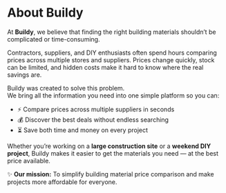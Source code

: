 # About Buildy

At **Buildy**, we believe that finding the right building materials shouldn’t be complicated or time-consuming.  

Contractors, suppliers, and DIY enthusiasts often spend hours comparing prices across multiple stores and suppliers. Prices change quickly, stock can be limited, and hidden costs make it hard to know where the real savings are.  

Buildy was created to solve this problem.  
We bring all the information you need into one simple platform so you can:

- ⚡ Compare prices across multiple suppliers in seconds  
- 💰 Discover the best deals without endless searching  
- ⏳ Save both time and money on every project  

Whether you’re working on a **large construction site** or a **weekend DIY project**, Buildy makes it easier to get the materials you need — at the best price available.  

✨ **Our mission:** To simplify building material price comparison and make projects more affordable for everyone.

